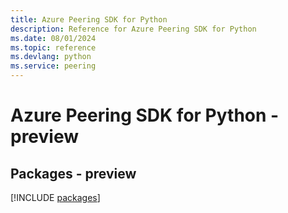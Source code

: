 ```yaml
---
title: Azure Peering SDK for Python
description: Reference for Azure Peering SDK for Python
ms.date: 08/01/2024
ms.topic: reference
ms.devlang: python
ms.service: peering
---
```

# Azure Peering SDK for Python - preview
## Packages - preview
[!INCLUDE [packages](peering-index.md)]
